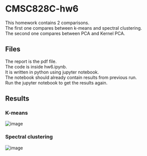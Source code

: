 # CMSC828C-hw6  
This homework contains 2 comparisons.   
The first one compares between k-means and spectral clustering.    
The second one compares between PCA and Kernel PCA.   

## Files
The report is the pdf file.  
The code is inside hw6.ipynb.  
It is written in python using jupyter notebook.  
The notebook should already contain results from previous run.  
Run the jupyter notebook to get the results again.

## Results
### K-means
![image](https://user-images.githubusercontent.com/28807825/211450775-58198351-fa30-49df-9cf1-b783ac9efb6d.png)  

### Spectral clustering
![image](https://user-images.githubusercontent.com/28807825/211450845-d2f10a5f-a796-4ed4-836f-98a238799ffd.png)

